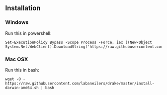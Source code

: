## Installation

### Windows

Run this in powershell:

```
Set-ExecutionPolicy Bypass -Scope Process -Force; iex ((New-Object System.Net.WebClient).DownloadString('https://raw.githubusercontent.com/labaneilers/drake/master/Install.ps1'))
```

### Mac OSX

Run this in bash:

```
wget -O - https://raw.githubusercontent.com/labaneilers/drake/master/install-darwin-amd64.sh | bash
```